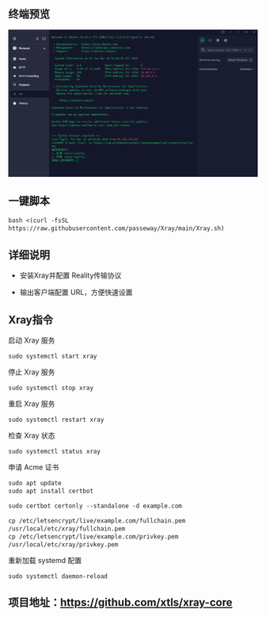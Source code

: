 ## 终端预览

![preview](预览.png)

## 一键脚本
```
bash <(curl -fsSL https://raw.githubusercontent.com/passeway/Xray/main/Xray.sh)
```
## 详细说明

- 安装Xray并配置 Reality传输协议

- 输出客户端配置 URL，方便快速设置

## Xray指令
启动 Xray 服务
```
sudo systemctl start xray
```
停止 Xray 服务
```
sudo systemctl stop xray
```
重启 Xray 服务
```
sudo systemctl restart xray
```
检查 Xray 状态
```
sudo systemctl status xray
```
申请 Acme 证书
```
sudo apt update
sudo apt install certbot
```
```
sudo certbot certonly --standalone -d example.com
```
```
cp /etc/letsencrypt/live/example.com/fullchain.pem /usr/local/etc/xray/fullchain.pem
cp /etc/letsencrypt/live/example.com/privkey.pem /usr/local/etc/xray/privkey.pem
```
重新加载 systemd 配置
```
sudo systemctl daemon-reload
```
## 项目地址：https://github.com/xtls/xray-core


